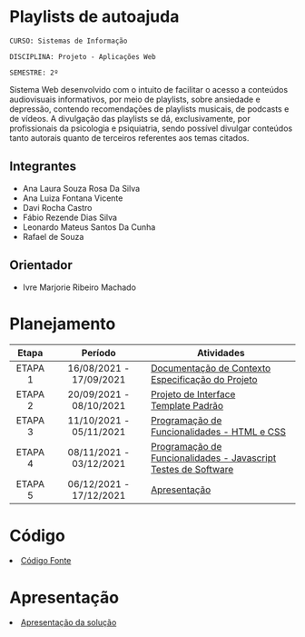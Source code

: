 # Playlists de autoajuda

`CURSO: Sistemas de Informação`

`DISCIPLINA: Projeto - Aplicações Web`

`SEMESTRE: 2º`

Sistema Web desenvolvido com o intuito de facilitar o acesso a conteúdos audiovisuais informativos, por meio de playlists, sobre ansiedade e depressão, contendo recomendações de playlists musicais, de podcasts e de vídeos. A divulgação das playlists se dá, exclusivamente, por profissionais da psicologia e psiquiatria, sendo possível divulgar conteúdos tanto autorais quanto de terceiros referentes aos temas citados.

## Integrantes

* Ana Laura Souza Rosa Da Silva
* Ana Luiza Fontana Vicente
* Davi Rocha Castro
* Fábio Rezende Dias Silva
* Leonardo Mateus Santos Da Cunha
* Rafael de Souza

## Orientador

* Ivre Marjorie Ribeiro Machado

# Planejamento

| Etapa         | Período                   | Atividades |
|  :----:   |  :----:               | ----------- |
| ETAPA 1       | 16/08/2021 - 17/09/2021   |[Documentação de Contexto](docs/context.md) <br> [Especificação do Projeto](docs/especification.md) |
| ETAPA 2       | 20/09/2021 - 08/10/2021   |[Projeto de Interface](docs/interface.md) <br> [Template Padrão](docs/template.md) |
| ETAPA 3       | 11/10/2021 - 05/11/2021   |[Programação de Funcionalidades - HTML e CSS](docs/development.md) |
| ETAPA 4       | 08/11/2021 - 03/12/2021   |[Programação de Funcionalidades - Javascript](docs/development.md) <br> [Testes de Software ](docs/tests.md) |
| ETAPA 5       | 06/12/2021 - 17/12/2021   | [Apresentação](presentation/README.md) |

# Código

<li><a href="src/README.md"> Código Fonte</a></li>

# Apresentação

<li><a href="presentation/README.md"> Apresentação da solução</a></li>
